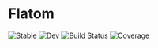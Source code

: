 # Flatom

[![Stable](https://img.shields.io/badge/docs-stable-blue.svg)](https://MurrellGroup.github.io/Flatom.jl/stable/)
[![Dev](https://img.shields.io/badge/docs-dev-blue.svg)](https://MurrellGroup.github.io/Flatom.jl/dev/)
[![Build Status](https://github.com/MurrellGroup/Flatom.jl/actions/workflows/CI.yml/badge.svg?branch=main)](https://github.com/MurrellGroup/Flatom.jl/actions/workflows/CI.yml?query=branch%3Amain)
[![Coverage](https://codecov.io/gh/MurrellGroup/Flatom.jl/branch/main/graph/badge.svg)](https://codecov.io/gh/MurrellGroup/Flatom.jl)

